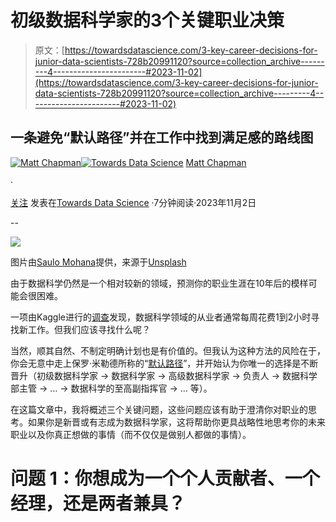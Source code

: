 # 初级数据科学家的3个关键职业决策

> 原文：[https://towardsdatascience.com/3-key-career-decisions-for-junior-data-scientists-728b20991120?source=collection_archive---------4-----------------------#2023-11-02](https://towardsdatascience.com/3-key-career-decisions-for-junior-data-scientists-728b20991120?source=collection_archive---------4-----------------------#2023-11-02)

## 一条避免“默认路径”并在工作中找到满足感的路线图

[](https://medium.com/@mattchapmanmsc?source=post_page-----728b20991120--------------------------------)[![Matt Chapman](../Images/7511deb8d9ed408ece21031f6614c532.png)](https://medium.com/@mattchapmanmsc?source=post_page-----728b20991120--------------------------------)[](https://towardsdatascience.com/?source=post_page-----728b20991120--------------------------------)[![Towards Data Science](../Images/a6ff2676ffcc0c7aad8aaf1d79379785.png)](https://towardsdatascience.com/?source=post_page-----728b20991120--------------------------------) [Matt Chapman](https://medium.com/@mattchapmanmsc?source=post_page-----728b20991120--------------------------------)

·

[关注](https://medium.com/m/signin?actionUrl=https%3A%2F%2Fmedium.com%2F_%2Fsubscribe%2Fuser%2Fbf7d13fc53db&operation=register&redirect=https%3A%2F%2Ftowardsdatascience.com%2F3-key-career-decisions-for-junior-data-scientists-728b20991120&user=Matt+Chapman&userId=bf7d13fc53db&source=post_page-bf7d13fc53db----728b20991120---------------------post_header-----------) 发表在[Towards Data Science](https://towardsdatascience.com/?source=post_page-----728b20991120--------------------------------) ·7分钟阅读·2023年11月2日[](https://medium.com/m/signin?actionUrl=https%3A%2F%2Fmedium.com%2F_%2Fvote%2Ftowards-data-science%2F728b20991120&operation=register&redirect=https%3A%2F%2Ftowardsdatascience.com%2F3-key-career-decisions-for-junior-data-scientists-728b20991120&user=Matt+Chapman&userId=bf7d13fc53db&source=-----728b20991120---------------------clap_footer-----------)

--

[](https://medium.com/m/signin?actionUrl=https%3A%2F%2Fmedium.com%2F_%2Fbookmark%2Fp%2F728b20991120&operation=register&redirect=https%3A%2F%2Ftowardsdatascience.com%2F3-key-career-decisions-for-junior-data-scientists-728b20991120&source=-----728b20991120---------------------bookmark_footer-----------)![](../Images/91b23555fc03a60d76762355e5f390b3.png)

图片由[Saulo Mohana](https://unsplash.com/@saulomohana)提供，来源于[Unsplash](https://unsplash.com/photos/wNz7_5EvUWU)

由于数据科学仍然是一个相对较新的领域，预测你的职业生涯在10年后的模样可能会很困难。

一项由Kaggle进行的[调查](https://www.ft.com/content/49e81ebe-cbc3-11e7-8536-d321d0d897a3)发现，数据科学领域的从业者通常每周花费1到2小时寻找新工作。但我们应该寻找什么呢？

当然，顺其自然、不制定明确计划也是有价值的。但我认为这种方法的风险在于，你会无意中走上保罗·米勒德所称的“[默认路径](https://www.amazon.co.uk/Pathless-Path-Imagining-Story-Work-ebook/dp/B09QF1ZCT2)”，并开始认为你唯一的选择是不断晋升（初级数据科学家 → 数据科学家 → 高级数据科学家 → 负责人 → 数据科学部主管 → … → 数据科学的至高副指挥官 → … 等）。

在这篇文章中，我将概述三个关键问题，这些问题应该有助于澄清你对职业的思考。如果你是新晋或有志成为数据科学家，这将帮助你更具战略性地思考你的未来职业以及你真正想做的事情（而不仅仅是做别人都做的事情）。

# 问题 1：你想成为一个个人贡献者、一个经理，还是两者兼具？
